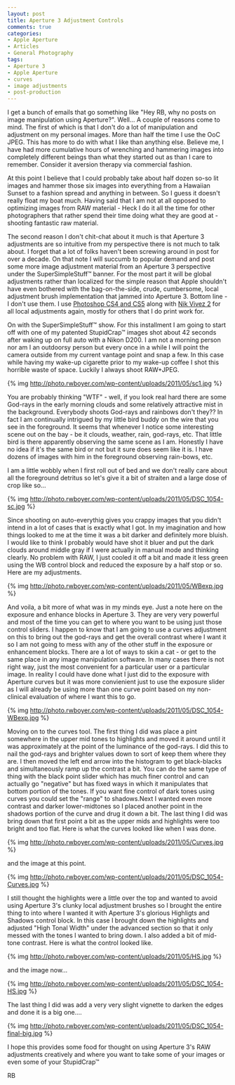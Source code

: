 ```yaml
---
layout: post
title: Aperture 3 Adjustment Controls
comments: true
categories:
- Apple Aperture
- Articles
- General Photography
tags:
- Aperture 3
- Apple Aperture
- curves
- image adjustments
- post-production
---
```

I get a bunch of emails that go something like "Hey RB, why no posts on image manipulation using Aperture?". Well... A couple of reasons come to mind. The first of which is that I don't do a lot of manipulation and adjustment on my personal images. More than half the time I use the OoC JPEG. This has more to do with what I like than anything else. Believe me, I have had more cumulative hours of wrenching and hammering images into completely different beings than what they started out as than I care to remember. Consider it aversion therapy via commercial fashion.

At this point I believe that I could probably take about half dozen so-so lit images and hammer those six images into everything from a Hawaiian Sunset to a fashion spread and anything in between. So I guess it doesn't really float my boat much. Having said that I am not at all opposed to optimizing images from RAW material - Heck I do it all the time for other photographers that rather spend their time doing what they are good at - shooting fantastic raw material.

The second reason I don't chit-chat about it much is that Aperture 3 adjustments are so intuitive from my perspective there is not much to talk about. I forget that a lot of folks haven't been screwing around in post for over a decade. On that note I will succumb to popular demand and post some more image adjustment material from an Aperture 3 perspective under the SuperSimpleStuff™ banner. For the most part it will be global adjustments rather than localized for the simple reason that Apple shouldn't have even bothered with the bag-on-the-side, crude, cumbersome, local adjustment brush implementation that jammed into Aperture 3. Bottom line - I don't use them. I use <a href="http://www.amazon.com/gp/product/B003B32B2I/ref=as_li_ss_tl?ie=UTF8&amp;tag=rbde-20&amp;linkCode=as2&amp;camp=217145&amp;creative=399349&amp;creativeASIN=B003B32B2I">Photoshop CS4 and CS5</a> along with <a href="http://www.amazon.com/gp/product/B002ZHQ2OO/ref=as_li_ss_tl?ie=UTF8&amp;tag=rbde-20&amp;linkCode=as2&amp;camp=217145&amp;creative=399349&amp;creativeASIN=B002ZHQ2OO">Nik Vivez 2</a> for all local adjustments again, mostly for others that I do print work for.

On with the SuperSimpleStuff™ show. For this installment I am going to start off with one of my patented StupidCrap™ images shot about 42 seconds after waking up on full auto with a Nikon D200. I am not a morning person nor am I an outdoorsy person but every once in a while I will point the camera outside from my current vantage point and snap a few. In this case while having my wake-up cigarette prior to my wake-up coffee I shot this horrible waste of space. Luckily I always shoot RAW+JPEG.

{% img http://photo.rwboyer.com/wp-content/uploads/2011/05/sc1.jpg %}

You are probably thinking "WTF" - well, if you look real hard there are some God-rays in the early morning clouds and some relatively attractive mist in the background. Everybody shoots God-rays and rainbows don't they?? In fact I am continually intrigued by my little bird buddy on the wire that you see in the foreground. It seems that whenever I notice some interesting scene out on the bay - be it clouds, weather, rain, god-rays, etc. That little bird is there apparently observing the same scene as I am. Honestly I have no idea if it's the same bird or not but it sure does seem like it is. I have dozens of images with him in the foreground observing rain-bows, etc.

I am a little wobbly when I first roll out of bed and we don't really care about all the foreground detritus so let's give it a bit of straiten and a large dose of crop like so...

{% img http://photo.rwboyer.com/wp-content/uploads/2011/05/DSC_1054-sc.jpg %}

Since shooting on auto-everythig gives you crappy images that you didn't intend in a lot of cases that is exactly what I got. In my imagination and how things looked to me at the time it was a bit darker and definitely more bluish. I would like to think I probably would have shot it bluer and put the dark clouds around middle gray if I were actually in manual mode and thinking clearly. No problem with RAW, I just cooled it off a bit and made it less green using the WB control block and reduced the exposure by a half stop or so. Here are my adjustments.

{% img http://photo.rwboyer.com/wp-content/uploads/2011/05/WBexp.jpg %}

And voila, a bit more of what was in my minds eye. Just a note here on the exposure and enhance blocks in Aperture 3. They are very very powerful and most of the time you can get to where you want to be using just those control sliders. I happen to know that I am going to use a curves adjustment on this to bring out the god-rays and get the overall contrast where I want it so I am not going to mess with any of the other stuff in the exposure or enhancement blocks. There are a lot of ways to skin a cat - or get to the same place in any image manipulation software. In many cases there is not right way, just the most convenient for a particular user or a particular image. In reality I could have done what I just did to the exposure with Aperture curves but it was more convienient just to use the exposure slider as I will already be using more than one curve point based on my non-clinical evaluation of where I want this to go.

{% img http://photo.rwboyer.com/wp-content/uploads/2011/05/DSC_1054-WBexp.jpg %}

Moving on to the curves tool. The first thing I did was place a pint somewhere in the upper mid tones to highlights and moved it around until it was approximately at the point of the luminance of the god-rays. I did this to nail the god-rays and brighter values down to sort of keep them where they are. I then moved the left end arrow into the histogram to get black-blacks and simultaneously ramp up the contrast a bit. You can do the same type of thing with the black point slider which has much finer control and can actually go "negative" but has fixed ways in which it manipulates that bottom portion of the tones. If you want fine control of dark tones using curves you could set the "range" to shadows.Next I wanted even more contrast and darker lower-midtones so I placed another point in the shadows portion of the curve and drug it down a bit. The last thing I did was bring down that first point a bit as the upper mids and highlights were too bright and too flat. Here is what the curves looked like when I was done.

{% img http://photo.rwboyer.com/wp-content/uploads/2011/05/Curves.jpg %}

and the image at this point.

{% img http://photo.rwboyer.com/wp-content/uploads/2011/05/DSC_1054-Curves.jpg %}

I still thought the highlights were a little over the top and wanted to avoid using Aperture 3's clunky local adjustment brushes so I brought the entire thing to into where I wanted it with Aperture 3's glorious Highligts and Shadows control block. In this case I brought down the highlights and adjusted "High Tonal Width" under the advanced section so that it only messed with the tones I wanted to bring down. I also added a bit of mid-tone contrast. Here is what the control looked like.

{% img http://photo.rwboyer.com/wp-content/uploads/2011/05/HS.jpg %}

and the image now...

{% img http://photo.rwboyer.com/wp-content/uploads/2011/05/DSC_1054-HS.jpg %}

The last thing I did was add a very very slight vignette to darken the edges and done it is a big one....

{% img http://photo.rwboyer.com/wp-content/uploads/2011/05/DSC_1054-final-big.jpg %}

I hope this provides some food for thought on using Aperture 3's RAW adjustments creatively and where you want to take some of your images or even some of your StupidCrap™

RB
